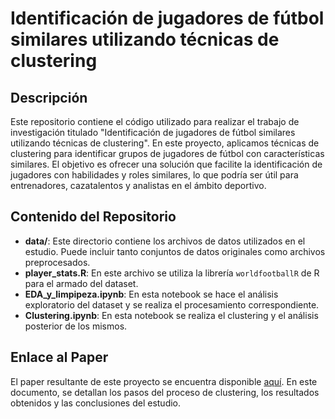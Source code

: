 # Identificación de jugadores de fútbol similares utilizando técnicas de clustering

## Descripción

Este repositorio contiene el código utilizado para realizar el trabajo de investigación titulado "Identificación de jugadores de fútbol similares utilizando técnicas de clustering". En este proyecto, aplicamos técnicas de clustering para identificar grupos de jugadores de fútbol con características similares. El objetivo es ofrecer una solución que facilite la identificación de jugadores con habilidades y roles similares, lo que podría ser útil para entrenadores, cazatalentos y analistas en el ámbito deportivo.

## Contenido del Repositorio

- **data/**: Este directorio contiene los archivos de datos utilizados en el estudio. Puede incluir tanto conjuntos de datos originales como archivos preprocesados.
- **player_stats.R**: En este archivo se utiliza la librería `worldfootballR` de R para el armado del dataset.
- **EDA_y_limpipeza.ipynb**: En esta notebook se hace el análisis exploratorio del dataset y se realiza el procesamiento correspondiente.
- **Clustering.ipynb**: En esta notebook se realiza el clustering y el análisis posterior de los mismos.

## Enlace al Paper

El paper resultante de este proyecto se encuentra disponible [aquí](https://drive.google.com/file/d/1UEeekvCdpVr2iZm7J0z9sdTDGvhEMuvj/view?usp=drive_link). En este documento, se detallan los pasos del proceso de clustering, los resultados obtenidos y las conclusiones del estudio.
